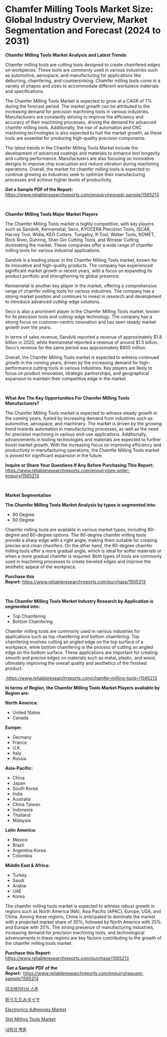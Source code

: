 <p><h1>Chamfer Milling Tools Market Size: Global Industry Overview, Market Segmentation and Forecast (2024 to 2031)</h1></p><p><strong>Chamfer Milling Tools Market Analysis and Latest Trends</strong></p>
<p><p>Chamfer milling tools are cutting tools designed to create chamfered edges on workpieces. These tools are commonly used in various industries such as automotive, aerospace, and manufacturing for applications like deburring, chamfering, and countersinking. Chamfer milling tools come in a variety of shapes and sizes to accommodate different workpiece materials and specifications.</p><p>The Chamfer Milling Tools Market is expected to grow at a CAGR of 7% during the forecast period. The market growth can be attributed to the increasing demand for precision machining tools in various industries. Manufacturers are constantly striving to improve the efficiency and accuracy of their machining processes, driving the demand for advanced chamfer milling tools. Additionally, the rise of automation and CNC machining technologies is also expected to fuel the market growth, as these tools are essential for producing high-quality precision components.</p><p>The latest trends in the Chamfer Milling Tools Market include the development of advanced coatings and materials to enhance tool longevity and cutting performance. Manufacturers are also focusing on innovative designs to improve chip evacuation and reduce vibration during machining operations. Overall, the market for chamfer milling tools is expected to continue growing as industries seek to optimize their manufacturing processes and achieve higher levels of productivity.</p></p>
<p><strong>Get a Sample PDF of the Report:&nbsp;</strong> <a href="https://www.reliableresearchreports.com/enquiry/request-sample/1565213">https://www.reliableresearchreports.com/enquiry/request-sample/1565213</a></p>
<p>&nbsp;</p>
<p><strong>Chamfer Milling Tools Major Market Players</strong></p>
<p><p>The Chamfer Milling Tools market is highly competitive, with key players such as Sandvik, Kennametal, Seco, KYOCERA Precision Tools, ISCAR, Harvey Tool, Widia, KEO Cutters, Tungaloy, K-Tool, Walter Tools, KOMET, Rock River, Guhring, Shan Gin Cutting Tools, and Winstar Cutting dominating the market. These companies offer a wide range of chamfer milling tools for various industrial applications.</p><p>Sandvik is a leading player in the Chamfer Milling Tools market, known for its innovative and high-quality products. The company has experienced significant market growth in recent years, with a focus on expanding its product portfolio and strengthening its global presence.</p><p>Kennametal is another key player in the market, offering a comprehensive range of chamfer milling tools for various industries. The company has a strong market position and continues to invest in research and development to introduce advanced cutting-edge solutions.</p><p>Seco is also a prominent player in the Chamfer Milling Tools market, known for its precision tools and cutting-edge technology. The company has a strong focus on customer-centric innovation and has seen steady market growth over the years.</p><p>In terms of sales revenue, Sandvik reported a revenue of approximately $1.8 billion in 2020, while Kennametal reported a revenue of around $1.5 billion. Seco's revenue for the same period was approximately $900 million.</p><p>Overall, the Chamfer Milling Tools market is expected to witness continued growth in the coming years, driven by the increasing demand for high-performance cutting tools in various industries. Key players are likely to focus on product innovation, strategic partnerships, and geographical expansion to maintain their competitive edge in the market.</p></p>
<p>&nbsp;</p>
<p><strong>What Are The Key Opportunities For Chamfer Milling Tools Manufacturers?</strong></p>
<p><p>The Chamfer Milling Tools market is expected to witness steady growth in the coming years, fueled by increasing demand from industries such as automotive, aerospace, and machinery. The market is driven by the growing trend towards automation in manufacturing processes, as well as the need for precision machining in various end-use applications. Additionally, advancements in tooling technologies and materials are expected to further boost market growth. With the increasing focus on improving efficiency and productivity in manufacturing operations, the Chamfer Milling Tools market is poised for significant expansion in the future.</p></p>
<p><strong>Inquire or Share Your Questions If Any Before Purchasing This Report:</strong> <a href="https://www.reliableresearchreports.com/enquiry/pre-order-enquiry/1565213">https://www.reliableresearchreports.com/enquiry/pre-order-enquiry/1565213</a></p>
<p>&nbsp;</p>
<p><strong>Market Segmentation</strong></p>
<p><strong>The Chamfer Milling Tools Market Analysis by types is segmented into:</strong></p>
<p><ul><li>90 Degree</li><li>60 Degree</li></ul></p>
<p><p>Chamfer milling tools are available in various market types, including 90-degree and 60-degree options. The 90-degree chamfer milling tools provide a sharp edge with a right angle, making them suitable for creating precise and clean chamfers. On the other hand, the 60-degree chamfer milling tools offer a more gradual angle, which is ideal for softer materials or when a more gradual chamfer is required. Both types of tools are commonly used in machining processes to create beveled edges and improve the aesthetic appeal of the workpiece.</p></p>
<p><strong>Purchase this Report:&nbsp;</strong><a href="https://www.reliableresearchreports.com/purchase/1565213">https://www.reliableresearchreports.com/purchase/1565213</a></p>
<p>&nbsp;</p>
<p><strong>The Chamfer Milling Tools Market Industry Research by Application is segmented into:</strong></p>
<p><ul><li>Top Chamfering</li><li>Bottom Chamfering</li></ul></p>
<p><p>Chamfer milling tools are commonly used in various industries for applications such as top chamfering and bottom chamfering. Top chamfering involves cutting an angled edge on the top surface of a workpiece, while bottom chamfering is the process of cutting an angled edge on the bottom surface. These applications are important for creating smooth and precise edges on materials such as metal, plastic, and wood, ultimately improving the overall quality and aesthetics of the finished product.</p></p>
<p><a href="https://www.reliableresearchreports.com/chamfer-milling-tools-r1565213">&nbsp;https://www.reliableresearchreports.com/chamfer-milling-tools-r1565213</a></p>
<p><strong>In terms of Region, the Chamfer Milling Tools Market Players available by Region are:</strong></p>
<p>
    <p> <strong> North America: </strong>
        <ul>
            <li>United States</li>
            <li>Canada</li>
        </ul>
        </p> 
    <p> <strong> Europe: </strong>
        <ul>
            <li>Germany</li>
            <li>France</li>
            <li>U.K.</li>
            <li>Italy</li>
            <li>Russia</li>
        </ul>
        </p> 
    <p> <strong> Asia-Pacific: </strong>
        <ul>
            <li>China</li>
            <li>Japan</li>
            <li>South Korea</li>
            <li>India</li>
            <li>Australia</li>
            <li>China Taiwan</li>
            <li>Indonesia</li>
            <li>Thailand</li>
            <li>Malaysia</li>
        </ul>
        </p> 
    <p> <strong> Latin America: </strong>
        <ul>
            <li>Mexico</li>
            <li>Brazil</li>
            <li>Argentina Korea</li>
            <li>Colombia</li>
        </ul>
        </p> 
    <p> <strong> Middle East & Africa: </strong>
        <ul>
            <li>Turkey</li>
            <li>Saudi</li>
            <li>Arabia</li>
            <li>UAE</li>
            <li>Korea</li>
        </ul>
    </p>
    </p>
<p><p>The chamfer milling tools market is expected to witness robust growth in regions such as North America (NA), Asia Pacific (APAC), Europe, USA, and China. Among these regions, China is anticipated to dominate the market with a projected market share of 30%, followed by North America with 25% and Europe with 20%. The strong presence of manufacturing industries, increasing demand for precision machining tools, and technological advancements in these regions are key factors contributing to the growth of the chamfer milling tools market.</p></p>
<p><strong>Purchase this Report: </strong><a href="https://www.reliableresearchreports.com/purchase/1565213">https://www.reliableresearchreports.com/purchase/1565213</a></p>
<p>&nbsp;<strong>Get a Sample PDF of the Report:&nbsp;&nbsp;</strong><a href="https://www.reliableresearchreports.com/enquiry/request-sample/1565213">https://www.reliableresearchreports.com/enquiry/request-sample/1565213</a></p>
<p><strong></strong></p>
<p><p><a href="https://medium.com/@costelcaramitru2022/2024%EB%85%84%EB%B6%80%ED%84%B0-2031%EB%85%84%EA%B9%8C%EC%A7%80%EC%9D%98-%EC%9E%A5%EC%8B%9D%EC%9A%A9-%EB%8F%8C-%EC%8B%9C%EC%9E%A5-%EB%B6%84%EC%84%9D-%EB%B0%8F-%ED%81%AC%EA%B8%B0-%EC%98%88%EC%B8%A1-971b277f8f2c">데코레이티브 스톤</a></p><p><a href="https://medium.com/@alletty768546/%E6%8A%98%E3%82%8A%E3%81%9F%E3%81%9F%E3%81%BF%E3%82%BF%E3%82%A4%E3%83%A4%E5%B8%82%E5%A0%B4%E3%82%B7%E3%82%A7%E3%82%A2%E3%81%AE%E6%8E%A8%E7%A7%BB%E3%81%A8%E5%B8%82%E5%A0%B4%E6%88%90%E9%95%B7%E3%83%88%E3%83%AC%E3%83%B3%E3%83%89-2024%E5%B9%B4-2031%E5%B9%B4-24e455e34e65">折りたたみタイヤ</a></p><p><a href="https://www.linkedin.com/pulse/electronics-adhesives-market-size-trends-growth-outlook-forecasted-gnckc?trackingId=WHtfxWrKIOA8EozMW5iUkQ%3D%3D">Electronics Adhesives Market</a></p><p><a href="https://github.com/Airanohannonzb68e5pb53oc1/Market-Research-Report-List-2/blob/main/slot-milling-tools-market.md">Slot Milling Tools Market</a></p><p><a href="https://medium.com/@duculucescu2022/refractory-bricks-%EC%8B%9C%EC%9E%A5-%EB%B6%84%EC%84%9D-%EA%B7%B8%EC%9D%98-cagr-%EC%8B%9C%EC%9E%A5-%EC%84%B8%EB%B6%84%ED%99%94-%EB%B0%8F-%EA%B8%80%EB%A1%9C%EB%B2%8C-%EC%82%B0%EC%97%85-%EA%B0%9C%EC%9A%94-e1768ffae472">내화성 벽돌</a></p></p>